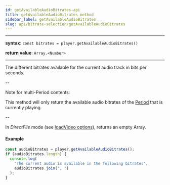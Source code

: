 ```yaml
---
id: getAvailableAudioBitrates-api
title: getAvailableAudioBitrates method
sidebar_label: getAvailableAudioBitrates
slug: api/bitrate-selection/getAvailableAudioBitrates
---
```


---

**syntax**: `const bitrates = player.getAvailableAudioBitrates()`

**return value**: `Array.<Number>`

---

The different bitrates available for the current audio track in bits per
seconds.

--

Note for multi-Period contents:

This method will only return the available audio bitrates of the
[Period](../terms.md#period) that is currently playing.

--

In _DirectFile_ mode (see [loadVideo
options](./loadVideo_options.md#prop-transport)), returns an empty Array.

#### Example

```js
const audioBitrates = player.getAvailableAudioBitrates();
if (audioBitrates.length) {
  console.log(
    "The current audio is available in the following bitrates",
    audioBitrates.join(", ")
  );
}
```
